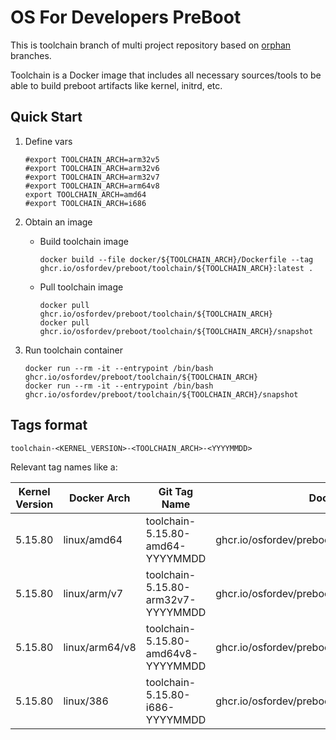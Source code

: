 # OS For Developers PreBoot

This is toolchain branch of multi project repository based on [orphan](https://git-scm.com/docs/git-checkout#Documentation/git-checkout.txt---orphanltnew-branchgt) branches.

Toolchain is a Docker image that includes all necessary sources/tools to be able to build preboot artifacts like kernel, initrd, etc.

## Quick Start

1. Define vars

    ```shell
    #export TOOLCHAIN_ARCH=arm32v5
    #export TOOLCHAIN_ARCH=arm32v6
    #export TOOLCHAIN_ARCH=arm32v7
    #export TOOLCHAIN_ARCH=arm64v8
    export TOOLCHAIN_ARCH=amd64
    #export TOOLCHAIN_ARCH=i686
    ```

1. Obtain an image

    - Build toolchain image
        ```shell
        docker build --file docker/${TOOLCHAIN_ARCH}/Dockerfile --tag ghcr.io/osfordev/preboot/toolchain/${TOOLCHAIN_ARCH}:latest .
        ```

    - Pull toolchain image

        ```shell
        docker pull ghcr.io/osfordev/preboot/toolchain/${TOOLCHAIN_ARCH}
        docker pull ghcr.io/osfordev/preboot/toolchain/${TOOLCHAIN_ARCH}/snapshot
        ```

1. Run toolchain container

    ```shell
    docker run --rm -it --entrypoint /bin/bash ghcr.io/osfordev/preboot/toolchain/${TOOLCHAIN_ARCH}
    docker run --rm -it --entrypoint /bin/bash ghcr.io/osfordev/preboot/toolchain/${TOOLCHAIN_ARCH}/snapshot
    ```

## Tags format

`toolchain-<KERNEL_VERSION>-<TOOLCHAIN_ARCH>-<YYYYMMDD>`

Relevant tag names like a:

| Kernel Version  | Docker Arch     | Git Tag Name                        | Docker Image                                        |
|-----------------|-----------------|-------------------------------------|-----------------------------------------------------|
| 5.15.80         | linux/amd64     | toolchain-5.15.80-amd64-YYYYMMDD    | ghcr.io/osfordev/preboot/toolchain/amd64:5.15.80    |
| 5.15.80         | linux/arm/v7    | toolchain-5.15.80-arm32v7-YYYYMMDD  | ghcr.io/osfordev/preboot/toolchain/arm32v7:5.15.80  |
| 5.15.80         | linux/arm64/v8  | toolchain-5.15.80-amd64v8-YYYYMMDD  | ghcr.io/osfordev/preboot/toolchain/amd64v8:5.15.80  |
| 5.15.80         | linux/386       | toolchain-5.15.80-i686-YYYYMMDD     | ghcr.io/osfordev/preboot/toolchain/i686:5.15.80     |
